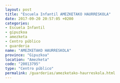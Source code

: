 ```yaml
---
layout: post
title: "Escuela Infantil AMEZKETAKO HAURRESKOLA"
date: 2017-09-20 20:57:05 +0200
categories:
- Escuela Infantil
- gipuzkoa
- amezketa
- Centro público
- guarderia
name: "AMEZKETAKO HAURRESKOLA"
province: "Gipuzkoa"
location: "Amezketa"
code: "20013795"
type: "Centro público"
permalink: /guarderias/amezketako-haurreskola.html
---
```


